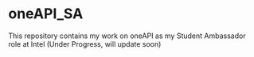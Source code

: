 # oneAPI_SA
This repository contains my work on oneAPI as my Student Ambassador role at Intel 
(Under Progress, will update soon)
